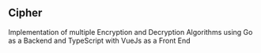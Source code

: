 ## Cipher
Implementation of multiple Encryption and Decryption Algorithms using Go as a Backend and TypeScript with VueJs as a Front End
